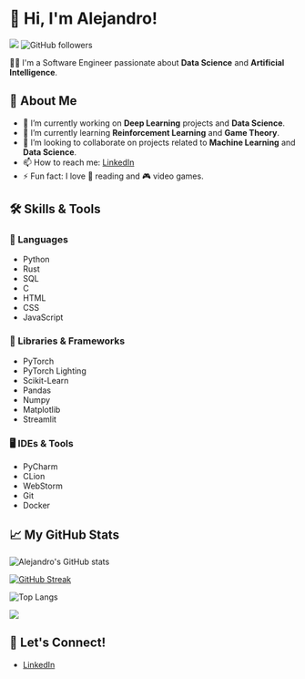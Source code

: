 # 👋 Hi, I'm Alejandro!

![](https://hits.seeyoufarm.com/api/count/incr/badge.svg?url=https%3A%2F%2Fgithub.com%2Falexfdez10101212%2Fhit-counter)
![GitHub followers](https://img.shields.io/github/followers/alexfdez1010?style=social)

👨‍💻 I'm a Software Engineer passionate about **Data Science** and **Artificial Intelligence**.

## 🌟 About Me

- 🔭 I’m currently working on **Deep Learning** projects and **Data Science**.
- 🌱 I’m currently learning **Reinforcement Learning** and **Game Theory**.
- 👯 I’m looking to collaborate on projects related to **Machine Learning** and **Data Science**.
- 📫 How to reach me: [LinkedIn](https://www.linkedin.com/in/alejandro-fernández-camello-0707a41b3/)
- ⚡ Fun fact: I love 📕 reading and 🎮 video games.

## 🛠️ Skills & Tools

### 🔧 Languages

- Python
- Rust
- SQL
- C
- HTML
- CSS
- JavaScript

### 🧰 Libraries & Frameworks

- PyTorch
- PyTorch Lighting
- Scikit-Learn
- Pandas
- Numpy
- Matplotlib
- Streamlit

### 🖥️ IDEs & Tools

- PyCharm
- CLion
- WebStorm
- Git
- Docker

## 📈 My GitHub Stats

![Alejandro's GitHub stats](https://github-readme-stats.vercel.app/api?username=alexfdez1010&show_icons=true)

[![GitHub Streak](https://github-readme-streak-stats.herokuapp.com?user=alexfdez1010)](https://git.io/streak-stats)

![Top Langs](https://github-readme-stats.vercel.app/api/top-langs/?username=alexfdez1010)

![](https://github-profile-summary-cards.vercel.app/api/cards/profile-details?username=alexfdez1010)

## 🤝 Let's Connect!

- [LinkedIn](https://www.linkedin.com/in/alejandro-fernández-camello-0707a41b3/)
